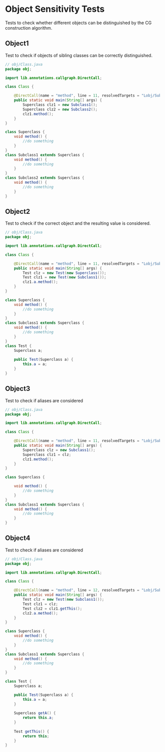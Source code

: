 # Object Sensitivity Tests
Tests to check whether different objects can be distinguished by the CG construction algorithm.

## Object1
[//]: # (MAIN: obj.Class)
Test to check if objects of sibling classes can be correctly distinguished.
```java
// obj/Class.java
package obj;

import lib.annotations.callgraph.DirectCall;

class Class {

    @DirectCall(name = "method", line = 11, resolvedTargets = "Lobj/Subclass1;" , prohibitedTargets = {"Lobj/Superclass;", "Lobj/Subclass2;"})
    public static void main(String[] args) {
        Superclass clz1 = new Subclass1();
        Superclass clz2 = new Subclass2();
        clz1.method();
    }
}

class Superclass {
    void method() {
        //do something
    }
}
class Subclass1 extends Superclass {
    void method() {
        //do something
    }
}
class Subclass2 extends Superclass {
    void method() {
        //do something
    }
}
```
[//]: # (END)

## Object2
[//]: # (MAIN: obj.Class)
Test to check if the correct object and the resulting value is considered.
```java
// obj/Class.java
package obj;

import lib.annotations.callgraph.DirectCall;

class Class {

    @DirectCall(name = "method", line = 11, resolvedTargets = "Lobj/Subclass1;" , prohibitedTargets = {"Lobj/Superclass;"})
    public static void main(String[] args) {
        Test clz = new Test(new Superclass());
        Test clz1 = new Test(new Subclass1());
        clz1.a.method();
    }
}

class Superclass {
    void method() {
        //do something
    }
}
class Subclass1 extends Superclass {
    void method() {
        //do something
    }
}
class Test {
    Superclass a;
    
    public Test(Superclass a) {
        this.a = a;
    }
}
```
[//]: # (END)

## Object3
[//]: # (MAIN: obj.Class)
Test to check if aliases are considered
```java
// obj/Class.java
package obj;

import lib.annotations.callgraph.DirectCall;

class Class {

    @DirectCall(name = "method", line = 11, resolvedTargets = "Lobj/Subclass1;" , prohibitedTargets = {"Lobj/Superclass;"})
    public static void main(String[] args) {
        Superclass clz = new Subclass1();
        Superclass clz1 = clz;
        clz1.method();
    }
}

class Superclass {

    void method() {
        //do something
    }
}
class Subclass1 extends Superclass {
    void method() {
        //do something
    }
}
```
[//]: # (END)

## Object4
[//]: # (MAIN: obj.Class)
Test to check if aliases are considered
```java
// obj/Class.java
package obj;

import lib.annotations.callgraph.DirectCall;

class Class {

    @DirectCall(name = "method", line = 12, resolvedTargets = "Lobj/Subclass1;" , prohibitedTargets = {"Lobj/Superclass;"})
    public static void main(String[] args) {
        Test clz = new Test(new Subclass1());
        Test clz1 = clz;
        Test clz2 = clz1.getThis();
        clz2.a.method();
    }
}

class Superclass {
    void method() {
        //do something
    }
}
class Subclass1 extends Superclass {
    void method() {
        //do something
    }
}

class Test {
    Superclass a;

    public Test(Superclass a) {
        this.a = a;
    }
    
    Superclass getA() {
        return this.a;
    }
    
    Test getThis() {
        return this;
    }
}
```
[//]: # (END)
